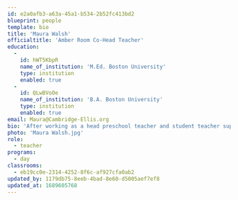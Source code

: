 ```yaml
---
id: e2a0afb3-a63a-45a1-b534-2b52fc413bd2
blueprint: people
template: bio
title: 'Maura Walsh'
officialtitle: 'Amber Room Co-Head Teacher'
education:
  -
    id: hWT5KbpR
    name_of_institution: 'M.Ed. Boston University'
    type: institution
    enabled: true
  -
    id: QLwBVoOe
    name_of_institution: 'B.A. Boston University'
    type: institution
    enabled: true
email: Maura@Cambridge-Ellis.org
bio: 'After working as a head preschool teacher and student teacher supervisor at Boston University, I joined Cambridge-Ellis as a head teacher in 2009. I particularly enjoy working with the young preschoolers, for whom every new experience is enthralling and expands their view of the world. I am trained in the Inquiry Approach to curriculum development and implement it each year, exploring a topic of the children’s interest in a year-long, in-depth study.'
photo: 'Maura Walsh.jpg'
role:
  - teacher
programs:
  - day
classrooms:
  - eb19cc0e-2314-4252-8f6c-af927cfa0ab2
updated_by: 1179db75-8eeb-4bad-8e60-d5005aef7ef8
updated_at: 1689605768
---
```

